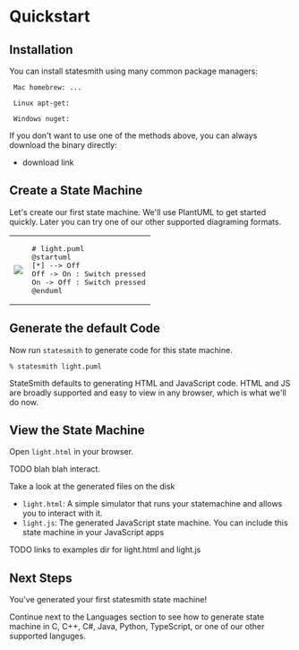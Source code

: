 # Quickstart


## Installation

You can install statesmith using many common package managers:

```
 Mac homebrew: ...
```

```
 Linux apt-get:
```

```
 Windows nuget:
```



If you don't want to use one of the methods above, you can always download the binary directly:
* download link


## Create a State Machine

Let's create our first state machine. We'll use PlantUML to get started quickly. Later you can try one of our other supported diagraming formats.

<table>
<tr>
<td>

<img src="https://emmby.github.io/statesmith-simplified/media/light.svg" />

</td>
<td>
<pre>
# light.puml
@startuml
[*] --> Off
Off -> On : Switch pressed
On -> Off : Switch pressed
@enduml
</pre>
</td>
</tr>
</table>


## Generate the default Code

Now run `statesmith` to generate code for this state machine.

```
% statesmith light.puml
```

StateSmith defaults to generating HTML and JavaScript code. HTML and JS are broadly supported and easy to view in any browser, which is what we'll do now.

## View the State Machine

Open `light.html` in your browser.

TODO blah blah interact.

Take a look at the generated files on the disk
* `light.html`: A simple simulator that runs your statemachine and allows you to interact with it.
* `light.js`: The generated JavaScript state machine. You can include this state machine in your JavaScript apps

TODO links to examples dir for light.html and light.js

## Next Steps

You've generated your first statesmith state machine!

Continue next to the Languages section to see how to generate state machine in C, C++, C#, Java, Python, TypeScript, or one of our other supported languges.
